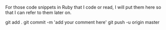 For those code snippets in Ruby that I code or read, I will put them here so that I can refer to them later on.

git add .
git commit -m 'add your comment here'
git push -u origin master
